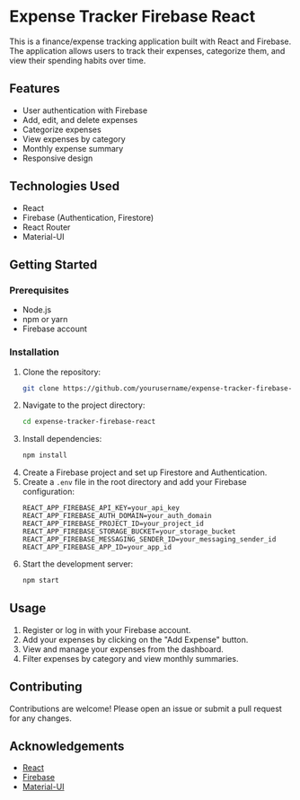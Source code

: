 # Expense Tracker Firebase React

This is a finance/expense tracking application built with React and Firebase. The application allows users to track their expenses, categorize them, and view their spending habits over time.

## Features

- User authentication with Firebase
- Add, edit, and delete expenses
- Categorize expenses
- View expenses by category
- Monthly expense summary
- Responsive design

## Technologies Used

- React
- Firebase (Authentication, Firestore)
- React Router
- Material-UI

## Getting Started

### Prerequisites

- Node.js
- npm or yarn
- Firebase account

### Installation

1. Clone the repository:
    ```sh
    git clone https://github.com/yourusername/expense-tracker-firebase-react.git
    ```
2. Navigate to the project directory:
    ```sh
    cd expense-tracker-firebase-react
    ```
3. Install dependencies:
    ```sh
    npm install
    ```
4. Create a Firebase project and set up Firestore and Authentication.
5. Create a `.env` file in the root directory and add your Firebase configuration:
    ```env
    REACT_APP_FIREBASE_API_KEY=your_api_key
    REACT_APP_FIREBASE_AUTH_DOMAIN=your_auth_domain
    REACT_APP_FIREBASE_PROJECT_ID=your_project_id
    REACT_APP_FIREBASE_STORAGE_BUCKET=your_storage_bucket
    REACT_APP_FIREBASE_MESSAGING_SENDER_ID=your_messaging_sender_id
    REACT_APP_FIREBASE_APP_ID=your_app_id
    ```
6. Start the development server:
    ```sh
    npm start
    ```

## Usage

1. Register or log in with your Firebase account.
2. Add your expenses by clicking on the "Add Expense" button.
3. View and manage your expenses from the dashboard.
4. Filter expenses by category and view monthly summaries.

## Contributing

Contributions are welcome! Please open an issue or submit a pull request for any changes.



## Acknowledgements

- [React](https://reactjs.org/)
- [Firebase](https://firebase.google.com/)
- [Material-UI](https://material-ui.com/)

